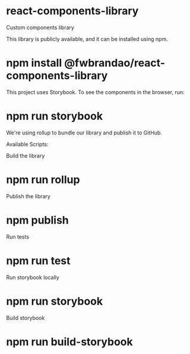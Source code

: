 # react-components-library

Custom components library

This library is publicly available, and it can be installed using npm.
# npm install @fwbrandao/react-components-library

This project uses Storybook. To see the components in the browser, run:
# npm run storybook 

We're using rollup to bundle our library and publish it to GitHub. 

Available Scripts:

Build the library
# npm run rollup

Publish the library
# npm publish

Run tests
# npm run test

Run storybook locally
# npm run storybook

Build storybook
# npm run build-storybook